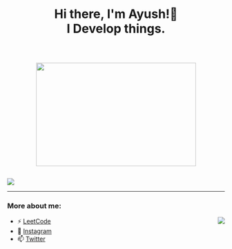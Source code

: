 <h1 align="center">
Hi there, I'm Ayush!👋
  <br>
  I Develop things.  
  <p align="center">
    <br>
<img src="https://c.tenor.com/p7IgwS17V0sAAAAC/rtj-rick-and-morty.gif" height="240" width="370">
</p>
</h1>

![](https://komarev.com/ghpvc/?username=ayushsingh02&color=blue&style=for-the-badge)

--- 

### More about me:
 
<img align="right" src="https://github-readme-stats.vercel.app/api?username=ayushsingh02&&show_icons=true&title_color=ffffff&icon_color=bb2acf&text_color=daf7dc&bg_color=151515"/>

<table border="0">
 <tr> 
 
- ⚡ [LeetCode](https://leetcode.com/ayushsingh02/)
- 🌱 [Instagram](https://www.instagram.com/ayush_xi/)
- 📫 [Twitter](https://twitter.com/_ayushsingh_)
 
 </tr>

</table>




<!-- <img align="left" src="https://github-readme-stats.vercel.app/api?username=ayushsingh02&show_icons=true&locale=en" alt="AyushSingh" /> -->
<!--
- 🔭 I’m currently working on ...
- 🌱 I’m currently learning ...
- 👯 I’m looking to collaborate on ...
- 🤔 I’m looking for help with ...
- 💬 Ask me about ...
- 📫 How to reach me: ...
- 😄 Pronouns: ...
- ⚡ Fun fact: ...
--> 
